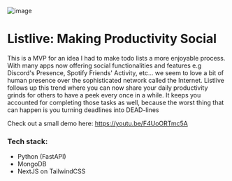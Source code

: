 ![image](https://user-images.githubusercontent.com/64177421/134433354-2b95d52d-123b-4987-9de7-2d0d7a7a0389.png)

# Listlive: Making Productivity Social
This is a MVP for an idea I had to make todo lists a more enjoyable process. With many apps now offering social functionalities and features e.g Discord's Presence, Spotify Friends' Activity, etc... we seem to love a bit of human presence over the sophisticated network called the Internet. Listlive follows up this trend where you can now share your daily productivity grinds for others to have a peek every once in a while. It keeps you accounted for completing those tasks as well, because the worst thing that can happen is you turning deadlines into DEAD-lines

Check out a small demo here: https://youtu.be/F4UoORTmc5A

### Tech stack:
- Python (FastAPI)
- MongoDB
- NextJS on TailwindCSS
